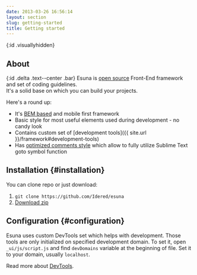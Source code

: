 ```yaml
---
date: 2013-03-26 16:56:14
layout: section
slug: getting-started
title: Getting started
---
```


{:id .visuallyhidden}
## About

{:id .delta .text--center .bar}
Esuna is [open source](http://git.io/esuna) Front-End framework and set of coding guidelines. <br>It's a solid base on which you can build your projects.

Here's a round up:

* It's [BEM based](/esuna/style-guidelines#css-naming-conventions) and mobile first framework
* Basic style for most useful elements used during development - no candy look
* Contains custom set of [development tools]({{ site.url }}/framework#development-tools)
* Has [optimized comments style](/esuna/style-guidelines#css-comments) which allow to fully utilize Sublime Text goto symbol function

## Installation {#installation}

You can clone repo or just download:

1. `git clone https://github.com/Idered/esuna`
2. [Download zip](https://github.com/Idered/esuna/archive/master.zip)

## Configuration {#configuration}

Esuna uses custom DevTools set which helps with development. Those tools are only initialized on specified development domain. To set it, open `_ui/js/script.js` and find `devDomains` variable at the beginning of file. Set it to your domain, usually `localhost`.

Read more about [DevTools](/esuna/framework#development-tools).
